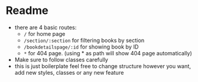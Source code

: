 # Readme


 - there are 4 basic routes:
   - `/` for home page
   - `/section/:section` for filtering books by section
   - `/bookdetailspage/:id` for showing book by ID
   - `*` for 404 page. (using * as path will show 404 page automatically)
 - Make sure to follow classes carefully
 - this is just boilerplate feel free to change structure however you want, add new styles, classes or any new feature